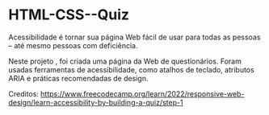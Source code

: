 # HTML-CSS--Quiz

Acessibilidade é tornar sua página Web fácil de usar para todas as pessoas – até mesmo pessoas com deficiência.

Neste projeto , foi criada uma página da Web de questionários. Foram usadas ferramentas de acessibilidade, como atalhos de teclado, atributos ARIA e práticas recomendadas de design.

Creditos: https://www.freecodecamp.org/learn/2022/responsive-web-design/learn-accessibility-by-building-a-quiz/step-1
